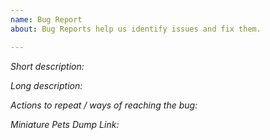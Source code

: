 ```yaml
---
name: Bug Report
about: Bug Reports help us identify issues and fix them.

---
```


*Short description:* 

*Long description:* 

*Actions to repeat / ways of reaching the bug:* 

*Miniature Pets Dump Link:*
